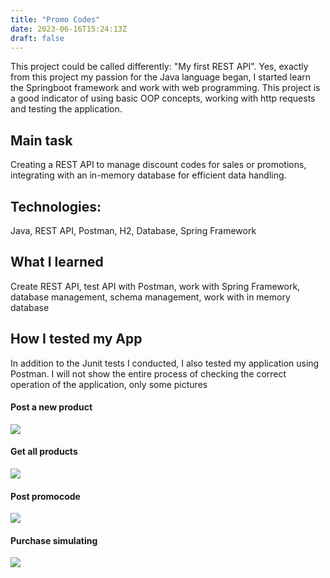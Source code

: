 ```yaml
---
title: "Promo Codes"
date: 2023-06-16T15:24:13Z
draft: false
---
```


This project could be called differently: "My first REST API". Yes, exactly from this project my passion for the Java language began, I started learn the Springboot framework and work with web programming. This project is a good indicator of using basic OOP concepts, working with http requests and testing the application.

 ## Main task

Creating a REST API to manage discount codes for sales or promotions, integrating with an in-memory database for efficient data handling.

 ## Technologies:

Java, REST API, Postman, H2, Database, Spring Framework

 ## What I learned

 Create REST API, test API with Postman, work with Spring Framework, database management, schema management, work with in memory database 

 ## How I tested my App

In addition to the Junit tests I conducted, I also tested my application using Postman. I will not show the entire process of checking the correct operation of the application, only some pictures

#### Post a new product

![](/promo_codes/post_product.jpg)

#### Get all products

![](/promo_codes/get_products.jpg)

#### Post promocode

![](/promo_codes/post_promocode.jpg)

#### Purchase simulating

![](/promo_codes/simulate_a_purchase.jpg)